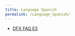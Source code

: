 ```yaml
---
title: Language Spanish
permalink: /Language_Spanish/
---
```


- [DFX FAQ ES](/DFX_FAQ_ES "wikilink")
